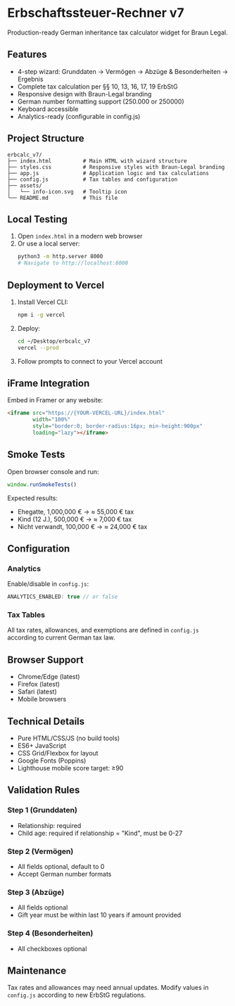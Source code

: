 # Erbschaftssteuer-Rechner v7

Production-ready German inheritance tax calculator widget for Braun Legal.

## Features

- 4-step wizard: Grunddaten → Vermögen → Abzüge & Besonderheiten → Ergebnis
- Complete tax calculation per §§ 10, 13, 16, 17, 19 ErbStG
- Responsive design with Braun-Legal branding
- German number formatting support (250.000 or 250000)
- Keyboard accessible
- Analytics-ready (configurable in config.js)

## Project Structure

```
erbcalc_v7/
├── index.html          # Main HTML with wizard structure
├── styles.css          # Responsive styles with Braun-Legal branding
├── app.js              # Application logic and tax calculations
├── config.js           # Tax tables and configuration
├── assets/
│   └── info-icon.svg   # Tooltip icon
└── README.md           # This file
```

## Local Testing

1. Open `index.html` in a modern web browser
2. Or use a local server:
   ```bash
   python3 -m http.server 8000
   # Navigate to http://localhost:8000
   ```

## Deployment to Vercel

1. Install Vercel CLI:
   ```bash
   npm i -g vercel
   ```

2. Deploy:
   ```bash
   cd ~/Desktop/erbcalc_v7
   vercel --prod
   ```

3. Follow prompts to connect to your Vercel account

## iFrame Integration

Embed in Framer or any website:

```html
<iframe src="https://{YOUR-VERCEL-URL}/index.html"
        width="100%"
        style="border:0; border-radius:16px; min-height:900px"
        loading="lazy"></iframe>
```

## Smoke Tests

Open browser console and run:

```javascript
window.runSmokeTests()
```

Expected results:
- Ehegatte, 1,000,000 € → ≈ 55,000 € tax
- Kind (12 J.), 500,000 € → ≈ 7,000 € tax
- Nicht verwandt, 100,000 € → ≈ 24,000 € tax

## Configuration

### Analytics
Enable/disable in `config.js`:
```javascript
ANALYTICS_ENABLED: true // or false
```

### Tax Tables
All tax rates, allowances, and exemptions are defined in `config.js` according to current German tax law.

## Browser Support

- Chrome/Edge (latest)
- Firefox (latest)
- Safari (latest)
- Mobile browsers

## Technical Details

- Pure HTML/CSS/JS (no build tools)
- ES6+ JavaScript
- CSS Grid/Flexbox for layout
- Google Fonts (Poppins)
- Lighthouse mobile score target: ≥90

## Validation Rules

### Step 1 (Grunddaten)
- Relationship: required
- Child age: required if relationship = "Kind", must be 0-27

### Step 2 (Vermögen)
- All fields optional, default to 0
- Accept German number formats

### Step 3 (Abzüge)
- All fields optional
- Gift year must be within last 10 years if amount provided

### Step 4 (Besonderheiten)
- All checkboxes optional

## Maintenance

Tax rates and allowances may need annual updates. Modify values in `config.js` according to new ErbStG regulations.
